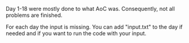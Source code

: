 Day 1-18 were mostly done to what AoC was. Consequently, not all problems are finished.

For each day the input is missing. You can add "input.txt" to the day if needed and if you want to run the code with your input.